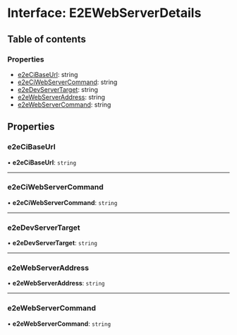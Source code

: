 # Interface: E2EWebServerDetails

## Table of contents

### Properties

- [e2eCiBaseUrl](../../devkit/documents/E2EWebServerDetails#e2ecibaseurl): string
- [e2eCiWebServerCommand](../../devkit/documents/E2EWebServerDetails#e2eciwebservercommand): string
- [e2eDevServerTarget](../../devkit/documents/E2EWebServerDetails#e2edevservertarget): string
- [e2eWebServerAddress](../../devkit/documents/E2EWebServerDetails#e2ewebserveraddress): string
- [e2eWebServerCommand](../../devkit/documents/E2EWebServerDetails#e2ewebservercommand): string

## Properties

### e2eCiBaseUrl

• **e2eCiBaseUrl**: `string`

---

### e2eCiWebServerCommand

• **e2eCiWebServerCommand**: `string`

---

### e2eDevServerTarget

• **e2eDevServerTarget**: `string`

---

### e2eWebServerAddress

• **e2eWebServerAddress**: `string`

---

### e2eWebServerCommand

• **e2eWebServerCommand**: `string`
